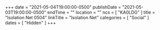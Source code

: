 +++
date = "2021-05-04T19:00:00-0500"
publishDate = "2021-05-03T19:00:00-0500"
endTime = ""
location = ""
ncs = [ "KA0LDG" ]
title = "Isolation Net 0504"
linkTitle = "Isolation Net"
categories = [ "Social" ]
dates = [ "Hidden" ]
+++
